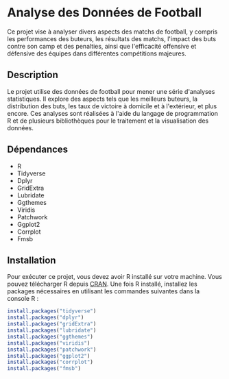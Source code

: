 # Analyse des Données de Football

Ce projet vise à analyser divers aspects des matchs de football, y compris les performances des buteurs, les résultats des matchs, l'impact des buts contre son camp et des penalties, ainsi que l'efficacité offensive et défensive des équipes dans différentes compétitions majeures.

## Description

Le projet utilise des données de football pour mener une série d'analyses statistiques. Il explore des aspects tels que les meilleurs buteurs, la distribution des buts, les taux de victoire à domicile et à l'extérieur, et plus encore. Ces analyses sont réalisées à l'aide du langage de programmation R et de plusieurs bibliothèques pour le traitement et la visualisation des données.

## Dépendances

- R
- Tidyverse
- Dplyr
- GridExtra
- Lubridate
- Ggthemes
- Viridis
- Patchwork
- Ggplot2
- Corrplot
- Fmsb

## Installation

Pour exécuter ce projet, vous devez avoir R installé sur votre machine. Vous pouvez télécharger R depuis [CRAN](https://cran.r-project.org/). Une fois R installé, installez les packages nécessaires en utilisant les commandes suivantes dans la console R :

```R
install.packages("tidyverse")
install.packages("dplyr")
install.packages("gridExtra")
install.packages("lubridate")
install.packages("ggthemes")
install.packages("viridis")
install.packages("patchwork")
install.packages("ggplot2")
install.packages("corrplot")
install.packages("fmsb")

